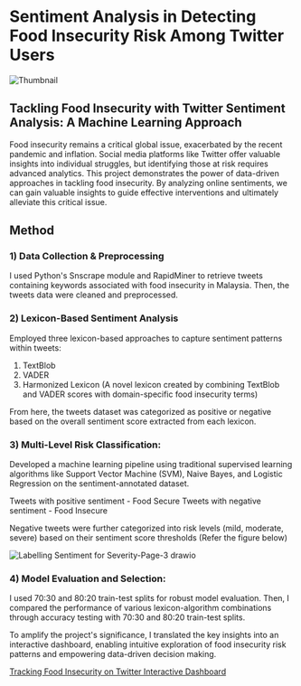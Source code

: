 # Sentiment Analysis in Detecting Food Insecurity Risk Among Twitter Users

![Thumbnail](https://github.com/naak-ktr/Sentiment-Analysis-Detecting-Food-Insecurity-Risk-Twitter/assets/89067111/6acae4b6-7d19-4cf0-9253-c982530705c4)


## Tackling Food Insecurity with Twitter Sentiment Analysis: A Machine Learning Approach 

Food insecurity remains a critical global issue, exacerbated by the recent pandemic and inflation. Social media platforms like Twitter offer valuable insights into individual struggles, but identifying those at risk requires advanced analytics. This project demonstrates the power of data-driven approaches in tackling food insecurity. By analyzing online sentiments, we can gain valuable insights to guide effective interventions and ultimately alleviate this critical issue. 

## Method

### 1) Data Collection & Preprocessing
I used Python's Snscrape module and RapidMiner to retrieve tweets containing keywords associated with food insecurity in Malaysia. Then, the tweets data were cleaned and preprocessed.


### 2) Lexicon-Based Sentiment Analysis
Employed three lexicon-based approaches to capture sentiment patterns within tweets:

1. TextBlob
2. VADER
3. Harmonized Lexicon 
   (A novel lexicon created by combining TextBlob and VADER scores with domain-specific food insecurity terms)

From here, the tweets dataset was categorized as positive or negative based on the overall sentiment score extracted from each lexicon.

### 3) Multi-Level Risk Classification:
Developed a machine learning pipeline using traditional supervised learning algorithms like Support Vector Machine (SVM), Naive Bayes, and Logistic Regression on the sentiment-annotated dataset.

Tweets with positive sentiment - Food Secure
Tweets with negative sentiment - Food Insecure

Negative tweets were further categorized into risk levels (mild, moderate, severe) based on their sentiment score thresholds 
(Refer the figure below)

![Labelling Sentiment for Severity-Page-3 drawio](https://github.com/naak-ktr/Sentiment-Analysis-Detecting-Food-Insecurity-Twitter/assets/89067111/e4fb6020-8214-4fbd-9079-76f2a441b79f)


### 4) Model Evaluation and Selection:
I used 70:30 and 80:20 train-test splits for robust model evaluation. Then, I compared the performance of various lexicon-algorithm combinations through accuracy testing with 70:30 and 80:20 train-test splits.





To amplify the project's significance, I translated the key insights into an interactive dashboard, enabling intuitive exploration of food insecurity risk patterns and empowering data-driven decision making.

[Tracking Food Insecurity on Twitter Interactive Dashboard](https://app.powerbi.com/view?r=eyJrIjoiM2E5YWZjMWUtNTIzMy00OGU5LWFkMDAtNDdiMzY2OWUwNTYyIiwidCI6ImNkY2JiMGUyLTlmZWEtNGY1NC04NjcwLTY3MjcwNzc5N2FkYSIsImMiOjEwfQ%3D%3D&pageName=ReportSection)
